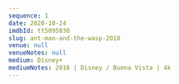 ```yaml
---
sequence: 1
date: 2020-10-24
imdbId: tt5095030
slug: ant-man-and-the-wasp-2018
venue: null
venueNotes: null
medium: Disney+
mediumNotes: 2018 | Disney / Buena Vista | 4k
---
```


